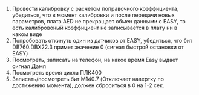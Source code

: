 1. Провести калибровку с расчетом поправочного коэффициента, убедиться, что в момент калибровки и после передачи новых параметров, плата AED не прекращает обмен данными с EASY, то есть калибровоный коэффициент не записывается в плату ни в каком виде
2. Попробовать откинуть один из датчиков от EASY, убедиться, что бит DB760.DBX22.3 примет значение 0 (сигнал быстрой остановки от EASY)
3. Посмотреть, записать на телефон, на какое время Easy выдает сигнал Дамп
4. Посмотреть время цикла ПЛК400
5. Записать/посмотреть бит M140.7 (Отключает навертку по достижению момента), должен сброситься в 0 на 1-2 сек.
